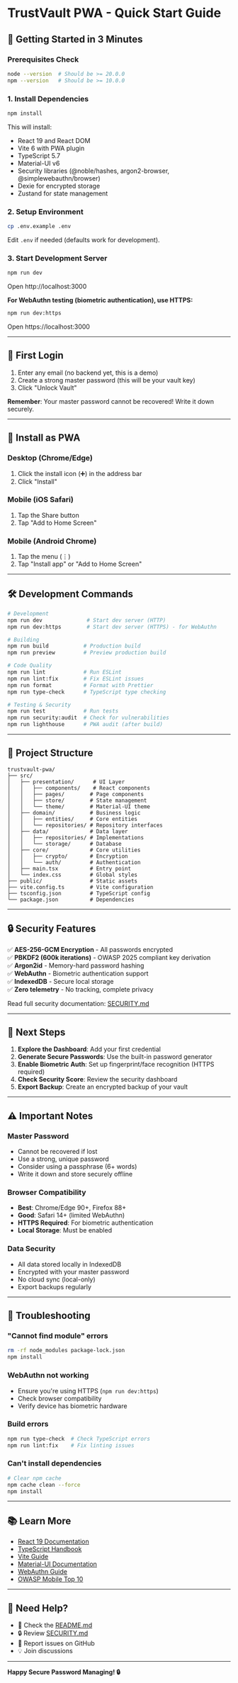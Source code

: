 # TrustVault PWA - Quick Start Guide

## 🚀 Getting Started in 3 Minutes

### Prerequisites Check
```bash
node --version  # Should be >= 20.0.0
npm --version   # Should be >= 10.0.0
```

### 1. Install Dependencies
```bash
npm install
```

This will install:
- React 19 and React DOM
- Vite 6 with PWA plugin
- TypeScript 5.7
- Material-UI v6
- Security libraries (@noble/hashes, argon2-browser, @simplewebauthn/browser)
- Dexie for encrypted storage
- Zustand for state management

### 2. Setup Environment
```bash
cp .env.example .env
```

Edit `.env` if needed (defaults work for development).

### 3. Start Development Server
```bash
npm run dev
```

Open http://localhost:3000

**For WebAuthn testing (biometric authentication), use HTTPS:**
```bash
npm run dev:https
```

Open https://localhost:3000

---

## 🔐 First Login

1. Enter any email (no backend yet, this is a demo)
2. Create a strong master password (this will be your vault key)
3. Click "Unlock Vault"

**Remember**: Your master password cannot be recovered! Write it down securely.

---

## 📱 Install as PWA

### Desktop (Chrome/Edge)
1. Click the install icon (➕) in the address bar
2. Click "Install"

### Mobile (iOS Safari)
1. Tap the Share button
2. Tap "Add to Home Screen"

### Mobile (Android Chrome)
1. Tap the menu (⋮)
2. Tap "Install app" or "Add to Home Screen"

---

## 🛠️ Development Commands

```bash
# Development
npm run dev              # Start dev server (HTTP)
npm run dev:https        # Start dev server (HTTPS) - for WebAuthn

# Building
npm run build           # Production build
npm run preview         # Preview production build

# Code Quality
npm run lint            # Run ESLint
npm run lint:fix        # Fix ESLint issues
npm run format          # Format with Prettier
npm run type-check      # TypeScript type checking

# Testing & Security
npm run test            # Run tests
npm run security:audit  # Check for vulnerabilities
npm run lighthouse      # PWA audit (after build)
```

---

## 📁 Project Structure

```
trustvault-pwa/
├── src/
│   ├── presentation/      # UI Layer
│   │   ├── components/    # React components
│   │   ├── pages/        # Page components
│   │   ├── store/        # State management
│   │   └── theme/        # Material-UI theme
│   ├── domain/           # Business logic
│   │   ├── entities/     # Core entities
│   │   └── repositories/ # Repository interfaces
│   ├── data/             # Data layer
│   │   ├── repositories/ # Implementations
│   │   └── storage/      # Database
│   ├── core/             # Core utilities
│   │   ├── crypto/       # Encryption
│   │   └── auth/         # Authentication
│   ├── main.tsx          # Entry point
│   └── index.css         # Global styles
├── public/               # Static assets
├── vite.config.ts        # Vite configuration
├── tsconfig.json         # TypeScript config
└── package.json          # Dependencies

```

---

## 🔒 Security Features

✅ **AES-256-GCM Encryption** - All passwords encrypted  
✅ **PBKDF2 (600k iterations)** - OWASP 2025 compliant key derivation  
✅ **Argon2id** - Memory-hard password hashing  
✅ **WebAuthn** - Biometric authentication support  
✅ **IndexedDB** - Secure local storage  
✅ **Zero telemetry** - No tracking, complete privacy  

Read full security documentation: [SECURITY.md](./SECURITY.md)

---

## 🎯 Next Steps

1. **Explore the Dashboard**: Add your first credential
2. **Generate Secure Passwords**: Use the built-in password generator
3. **Enable Biometric Auth**: Set up fingerprint/face recognition (HTTPS required)
4. **Check Security Score**: Review the security dashboard
5. **Export Backup**: Create an encrypted backup of your vault

---

## ⚠️ Important Notes

### Master Password
- Cannot be recovered if lost
- Use a strong, unique password
- Consider using a passphrase (6+ words)
- Write it down and store securely offline

### Browser Compatibility
- **Best**: Chrome/Edge 90+, Firefox 88+
- **Good**: Safari 14+ (limited WebAuthn)
- **HTTPS Required**: For biometric authentication
- **Local Storage**: Must be enabled

### Data Security
- All data stored locally in IndexedDB
- Encrypted with your master password
- No cloud sync (local-only)
- Export backups regularly

---

## 🐛 Troubleshooting

### "Cannot find module" errors
```bash
rm -rf node_modules package-lock.json
npm install
```

### WebAuthn not working
- Ensure you're using HTTPS (`npm run dev:https`)
- Check browser compatibility
- Verify device has biometric hardware

### Build errors
```bash
npm run type-check  # Check TypeScript errors
npm run lint:fix    # Fix linting issues
```

### Can't install dependencies
```bash
# Clear npm cache
npm cache clean --force
npm install
```

---

## 📚 Learn More

- [React 19 Documentation](https://react.dev/)
- [TypeScript Handbook](https://www.typescriptlang.org/docs/)
- [Vite Guide](https://vitejs.dev/guide/)
- [Material-UI Documentation](https://mui.com/)
- [WebAuthn Guide](https://webauthn.guide/)
- [OWASP Mobile Top 10](https://owasp.org/www-project-mobile-top-10/)

---

## 💬 Need Help?

- 📖 Check the [README.md](./README.md)
- 🔒 Review [SECURITY.md](./SECURITY.md)
- 🐛 Report issues on GitHub
- 💡 Join discussions

---

**Happy Secure Password Managing! 🔒**
